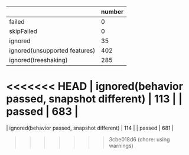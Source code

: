 |  | number |
|----| ---- |
| failed | 0 |
| skipFailed | 0 |
| ignored | 35 |
| ignored(unsupported features) | 402 |
| ignored(treeshaking) | 285 |
<<<<<<< HEAD
| ignored(behavior passed, snapshot different) | 113 |
| passed | 683 |
=======
| ignored(behavior passed, snapshot different) | 114 |
| passed | 681 |
>>>>>>> 3cbe018d6 (chore: using warnings)
